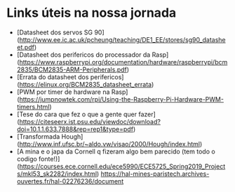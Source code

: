 # Links úteis na nossa jornada

- [Datasheet dos servos SG 90] (http://www.ee.ic.ac.uk/pcheung/teaching/DE1_EE/stores/sg90_datasheet.pdf)
- [Datasheet dos perifericos do processador da Rasp] (https://www.raspberrypi.org/documentation/hardware/raspberrypi/bcm2835/BCM2835-ARM-Peripherals.pdf)
- [Errata do datasheet dos perifericos] (https://elinux.org/BCM2835_datasheet_errata)
- [PWM por timer de hardware na Rasp] (https://jumpnowtek.com/rpi/Using-the-Raspberry-Pi-Hardware-PWM-timers.html)
- [Tese do cara que fez o que a gente quer fazer] (https://citeseerx.ist.psu.edu/viewdoc/download?doi=10.1.1.633.7888&rep=rep1&type=pdf)
- [Transformada Hough] (http://www.inf.ufsc.br/~aldo.vw/visao/2000/Hough/index.html)
- [A mina e o japa da Cornell q fizeram algo bem parecido (tem todo o codigo fonte!)] (https://courses.ece.cornell.edu/ece5990/ECE5725_Spring2019_Projects/mkl53_sk2282/index.html)
https://hal-mines-paristech.archives-ouvertes.fr/hal-02276236/document
